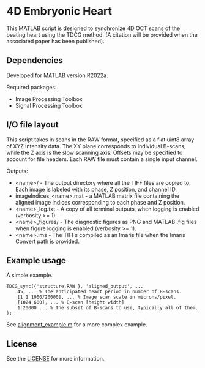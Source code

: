 # 4D Embryonic Heart

This MATLAB script is designed to synchronize 4D OCT scans of the beating heart using the TDCG method. (A citation will be provided when the associated paper has been published).

## Dependencies

Developed for MATLAB version R2022a.

Required packages:
- Image Processing Toolbox
- Signal Processing Toolbox

## I/O file layout

This script takes in scans in the RAW format, specified as a flat uint8 array of XYZ intensity data. The XY plane corresponds to individual B-scans, while the Z axis is the slow scanning axis. Offsets may be specified to account for file headers. Each RAW file must contain a single input channel.

Outputs:
- \<name\>/ - The output directory where all the TIFF files are copied to. Each image is labeled with its phase, Z position, and channel ID.
- imageIndices\_\<name\>.mat - a MATLAB matrix file containing the aligned image indices corresponding to each phase and Z position.
- \<name\>\_log.txt - A copy of all terminal outputs, when logging is enabled (verbosity >= 1).
- \<name\>\_figures/ - The diagnostic figures as PNG and MATLAB .fig files when figure logging is enabled (verbosity >= 1).
- \<name\>.ims - The TIFFs compiled as an Imaris file when the Imaris Convert path is provided.

## Example usage

A simple example.
```
TDCG_sync({'structure.RAW'}, 'aligned_output', ...
	45, ... % The anticipated heart period in number of B-scans.
	[1 1 1000/20000], ... % Image scan scale in microns/pixel.
	[1024 600], ... % B-scan [height width]
	1:20000 ... % The subset of B-scans to use, typically all of them.
);
```

See [alignment_example.m](alignment_example.m) for a more complex example.

## License

See the [LICENSE](LICENSE) for more information.